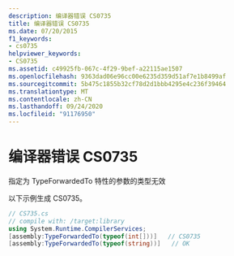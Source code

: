 ```yaml
---
description: 编译器错误 CS0735
title: 编译器错误 CS0735
ms.date: 07/20/2015
f1_keywords:
- cs0735
helpviewer_keywords:
- CS0735
ms.assetid: c49925fb-067c-4f29-9bef-a22115ae1507
ms.openlocfilehash: 9363dad06e96cc00e6235d359d51af7e1b8499af
ms.sourcegitcommit: 5b475c1855b32cf78d2d1bbb4295e4c236f39464
ms.translationtype: MT
ms.contentlocale: zh-CN
ms.lasthandoff: 09/24/2020
ms.locfileid: "91176950"
---
```

# <a name="compiler-error-cs0735"></a>编译器错误 CS0735

指定为 TypeForwardedTo 特性的参数的类型无效  
  
 以下示例生成 CS0735。  
  
```csharp  
// CS735.cs  
// compile with: /target:library  
using System.Runtime.CompilerServices;  
[assembly:TypeForwardedTo(typeof(int[]))]   // CS0735  
[assembly:TypeForwardedTo(typeof(string))]   // OK  
```
